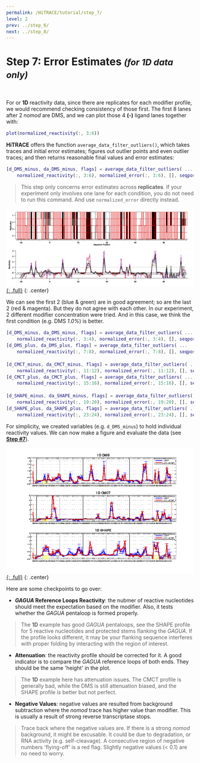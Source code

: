 ```yaml
---
permalink: /HiTRACE/tutorial/step_7/
level: 2
prev: ../step_6/
next: ../step_8/
---
```


# Step 7: Error Estimates _<small>(for 1D data only)</small>_

<br/>

For or **1D** reactivity data, since there are replicates for each modifier profile, we would recommend checking consistency of those first. The first 8 lanes after 2 _nomod_ are DMS, and we can plot those 4 **(-)** ligand lanes together with:

```matlab
plot(normalized_reactivity(:, 3:6))
```

**HiTRACE** offers the function `average_data_filter_outliers()`, which takes traces and initial error estimates; figures out outlier points and even outlier traces; and then returns reasonable final values and error estimates:

```matlab
[d_DMS_minus, da_DMS_minus, flags] = average_data_filter_outliers( ...
    normalized_reactivity(:, 3:6), normalized_error(:, 3:6), [], seqpos_out, sequence, offset); 
```

> This step only concerns error estimates across **replicates**. If your experiment only involves one lane for each condition, you do not need to run this command. And use `normalized_error` directly instead.

[![average_data_filter_outliers Figure](/repos/hitrace/res/pfl_1D_fig_err.png "average_data_filter_outliers Figure"){: .full}](/repos/hitrace/res/pfl_1D_fig_err.png)
{: .center}

We can see the first 2 (blue &amp; green) are in good agreement; so are the last 2 (red &amp; magenta). But they do not agree with each other. In our experiment, 2 different modifier concentration were tried. And in this case, we think the first condition (e.g. DMS _1.0%_) is better.

```matlab
[d_DMS_minus, da_DMS_minus, flags] = average_data_filter_outliers( ...
    normalized_reactivity(:, 3:4), normalized_error(:, 3:4), [], seqpos_out, sequence, offset); 
[d_DMS_plus, da_DMS_plus, flags] = average_data_filter_outliers( ...
    normalized_reactivity(:, 7:8), normalized_error(:, 7:8), [], seqpos_out, sequence, offset); 

[d_CMCT_minus, da_CMCT_minus, flags] = average_data_filter_outliers( ...
    normalized_reactivity(:, 11:12), normalized_error(:, 11:12), [], seqpos_out, sequence, offset); 
[d_CMCT_plus, da_CMCT_plus, flags] = average_data_filter_outliers( ...
    normalized_reactivity(:, 15:16), normalized_error(:, 15:16), [], seqpos_out, sequence, offset); 

[d_SHAPE_minus, da_SHAPE_minus, flags] = average_data_filter_outliers( ...
    normalized_reactivity(:, 19:20), normalized_error(:, 19:20), [], seqpos_out, sequence, offset); 
[d_SHAPE_plus, da_SHAPE_plus, flags] = average_data_filter_outliers( ...
    normalized_reactivity(:, 23:24), normalized_error(:, 23:24), [], seqpos_out, sequence, offset); 
```

For simplicity, we created variables (e.g. `d_DMS_minus`) to hold individual reactivity values. We can now make a figure and evaluate the data (see [**Step #7**](../step_7/)).

[![Data Visualization Figure](/repos/hitrace/res/pfl_1D_vis_rx.png "[Data Visualization Figure"){: .full}](/repos/hitrace/res/pfl_1D_vis_rx.png)
{: .center}

Here are some checkpoints to go over:

* **_GAGUA_ Reference Loops Reactivity**: the nubmer of reactive nucleotides should meet the expectation based on the modifier. Also, it tests whether the _GAGUA_ pentaloop is formed properly.

> The **1D** example has good _GAGUA_ pentaloops, see the SHAPE profile for 5 reactive nucleotides and protected stems flanking the _GAGUA_. If the profile looks different, it may be your flanking sequence interferes with proper folding by interacting with the region of interest.

* **Attenuation**: the reactivity profile should be corrected for it. A good indicator is to compare the _GAGUA_ reference loops of both ends. They should be the same 'height' in the plot.

> The **1D** example here has attenuation issues. The CMCT profile is generally bad, while the DMS is still attenuation biased, and the SHAPE profile is better but not perfect.

* **Negative Values**: negative values are resulted from background subtraction where the _nomod_ trace has higher value than modifier. This is usually a result of strong reverse transcriptase stops.

> Trace back where the negative values are. If there is a strong _nomod_ background, it might be excusable. It could be due to degradation, or RNA activity (e.g. self-cleavage). A consecutive region of negative numbers 'flying-off' is a red flag. Slightly negative values (< 0.1) are no need to worry.

